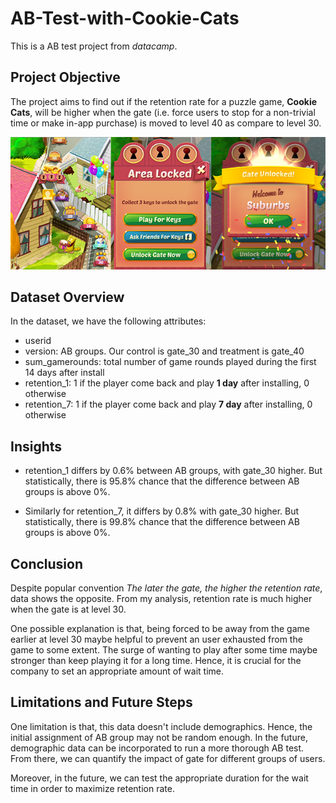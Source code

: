 # AB-Test-with-Cookie-Cats

This is a AB test project from *datacamp*. 

## Project Objective
The project aims to find out if the retention rate for a puzzle game, **Cookie Cats**, will be higher when the gate (i.e. force users to stop for a non-trivial time or make in-app purchase) is moved to level 40 as compare to level 30.

![Alt text](cc_gates.png?raw=true "Title")

## Dataset Overview
In the dataset, we have the following attributes:

- userid
- version: AB groups. Our control is gate_30 and treatment is gate_40
- sum_gamerounds: total number of game rounds played during the first 14 days after install
- retention_1: 1 if the player come back and play **1 day** after installing, 0 otherwise
- retention_7: 1 if the player come back and play **7 day** after installing, 0 otherwise

## Insights
- retention_1 differs by 0.6% between AB groups, with gate_30 higher. But statistically, there is 95.8% chance that the difference between AB groups is above 0%.

- Similarly for retention_7, it differs by 0.8% with gate_30 higher. But statistically, there is 99.8% chance that the difference between AB groups is above 0%.

## Conclusion
Despite popular convention *The later the gate, the higher the retention rate*, data shows the opposite. From my analysis, retention rate is much higher when the gate is at level 30.

One possible explanation is that, being forced to be away from the game earlier at level 30 maybe helpful to prevent an user exhausted from the game to some extent. The surge of wanting to play after some time maybe stronger than keep playing it for a long time. Hence, it is crucial for the company to set an appropriate amount of wait time.

## Limitations and Future Steps
One limitation is that, this data doesn't include demographics. Hence, the initial assignment of AB group may not be random enough. In the future, demographic data can be incorporated to run a more thorough AB test. From there, we can quantify the impact of gate for different groups of users.

Moreover, in the future, we can test the appropriate duration for the wait time in order to maximize retention rate.
